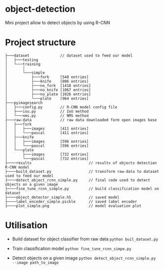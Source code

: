 # object-detection
Mini project allow to detect objects by using R-CNN

# Project structure
```
├───dataset              // dataset used to feed our model
│   ├───testing
│   └───training
│       │ 
│       └───simple
│           ├───fork     [548 entries]
│           ├───knife    [806 entries]
│           ├───no_fork  [1418 entries] 
│           ├───no_knife [1067 entries]
│           ├───no_plate [1026 entries]
│           └───plate    [964 entries]
├───pyimagesearch
|	├───config.py        // R-CNN model config file
│   ├───iou.py           // IoU method
│   └───nms.py           // NMS method
├───raw-data			 // raw data downloaded form open images base
│   ├───fork
│   │   ├───images       [411 entries]
│   │   └───pascal       [411 entries]
│   ├───knife
│   │   ├───images       [596 entries]
│   │   └───pascal       [596 entries]
│   └───plate
│       ├───images       [732 entries]
│       └───pascal       [732 entries]
├────results                          // results of objects detection R-CNN model
├────build_dataset.py                 // transform raw-data to dataset used to feed our model
├────detect_object_rcnn_simple.py     // final code used to detect objects on a given image
├────fine_tune_rcnn_simple.py         // build classification model on dataset
├────object_detector_simple.h5        // saved model
├────label_encoder_simple.pickle      // saved label encoder
├────plot_simple.png                  // model evaluation plot
```
# Utilisation

- Build dataset for object classifier from raw data 
`python buil_dataset.py`

 - Train classification model
 `python fine_tune_rcnn_simpe.py`

 - Detect objects on a given image
 `python detect_object_rcnn_simple.py --image path_to_image`